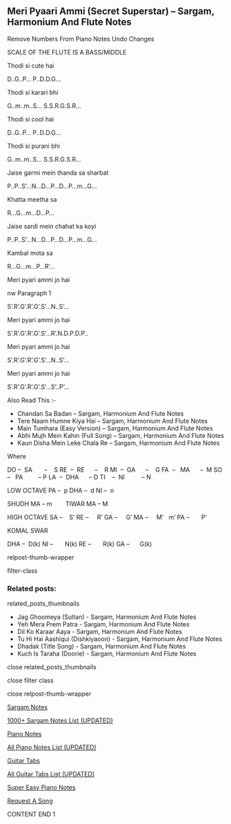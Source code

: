 
## Meri Pyaari Ammi (Secret Superstar) – Sargam, Harmonium And Flute Notes

Remove Numbers From Piano Notes
Undo Changes

SCALE OF THE FLUTE IS A BASS/MIDDLE

Thodi si cute hai

D..G..P… P..D.D.G…

Thodi si karari bhi

G..m..m..S… S.S.R.G.S.R…

Thodi si cool hai

D..G..P… P..D.D.G…

Thodi si purani bhi

G..m..m..S… S.S.R.G.S.R…

Jaise garmi mein thanda sa sharbat

P..P..S’…N…D…P…D…P…m…G…

Khatta meetha sa

R…G…m…D…P…

Jaise sardi mein chahat ka koyi

P..P..S’…N…D…P…D…P…m…G…

Kambal mota sa

R…G…m…P…R’…

Meri pyari ammi jo hai

nw Paragraph 1

S’.R’.G’.R’.G’.S’…N..S’…

Meri pyari ammi jo hai

S’.R’.G’.R’.G’.S’…R’.N.D.P.D.P..

Meri pyari ammi jo hai

S’.R’.G’.R’.G’.S’…N..S’…

Meri pyari ammi jo hai

S’.R’.G’.R’.G’.S’…S’..P’…

Also Read This :-

* Chandan Sa Badan – Sargam, Harmonium And Flute Notes
* Tere Naam Humne Kiya Hai – Sargam, Harmonium And Flute Notes
* Main Tumhara (Easy Version) – Sargam, Harmonium And Flute Notes
* Abhi Mujh Mein Kahin (Full Song) – Sargam, Harmonium And Flute Notes
* Kaun Disha Mein Leke Chala Re – Sargam, Harmonium And Flute Notes

Where

DO –  SA       –    S
RE  –  RE      –    R
MI  –  GA      –    G
FA  –   MA      –  M
SO  –   PA         – P
LA  –  DHA      – D
TI    –  NI          – N

LOW OCTAVE
PA –  p
DHA –  d
NI –  n

SHUDH MA – m        TIWAR MA – M

HIGH OCTAVE
SA –    S’
RE –     R’
GA –     G’
MA –     M’   m’
PA –       P’

KOMAL SWAR

DHA –  D(k)
NI –       N(k)
RE –       R(k)
GA –      G(k)

relpost-thumb-wrapper

filter-class

### Related posts:

related_posts_thumbnails

* Jag Ghoomeya (Sultan) - Sargam, Harmonium And Flute Notes
* Yeh Mera Prem Patra - Sargam, Harmonium And Flute Notes
* Dil Ko Karaar Aaya - Sargam, Harmonium And Flute Notes
* Tu Hi Hai Aashiqui (Dishkiyaoon) - Sargam, Harmonium And Flute Notes
* Dhadak (Title Song) - Sargam, Harmonium And Flute Notes
* Kuch Is Taraha (Doorie) - Sargam, Harmonium And Flute Notes

close related_posts_thumbnails

close filter class

close relpost-thumb-wrapper

[Sargam Notes](https://www.notationsworld.com/sargam-notes.html)

[1000+ Sargam Notes List (UPDATED)](https://www.notationsworld.com/all-songs-list-sargam-notes.html)

[Piano Notes](https://www.notationsworld.com/piano-notes.html)

[All Piano Notes List (UPDATED)](https://www.notationsworld.com/all-songs-list-piano-notes.html)

[Guitar Tabs](https://www.notationsworld.com/guitar-tabs.html)

[All Guitar Tabs List (UPDATED)](https://www.notationsworld.com/all-songs-list-guitar-tabs.html)

[Super Easy Piano Notes](https://studywall.in/)

[Request A Song](https://www.notationsworld.com/request-a-song.html)

CONTENT END 1

